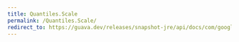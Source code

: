 ```yaml
---
title: Quantiles.Scale
permalink: /Quantiles.Scale/
redirect_to: https://guava.dev/releases/snapshot-jre/api/docs/com/google/common/math/Quantiles.Scale.html
---
```

